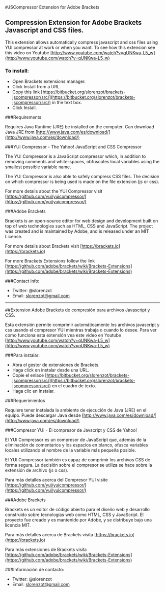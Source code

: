 #JSCompressor Extension for Adobe Brackets

## Compression Extension for Adobe Brackets Javascript and CSS files.

This extension allows automatically compress javascript and css files using YUI compressor at work or when you want. To see how this extension see this video on Youtube [http://www.youtube.com/watch?v=qUNKwa-L5_w](http://www.youtube.com/watch?v=qUNKwa-L5_w)

### To install:

* Open Brackets extensions manager.
* Click Install from a URL.
* Copy this link [https://bitbucket.org/slorenzot/brackets-jscompressor/src/](https://bitbucket.org/slorenzot/brackets-jscompressor/src/) in the text box.
* Click Install.


###Requirements

Requires Java Runtime (JRE) be installed on the computer. Can download Java JRE from [http://www.java.com/es/download/](http://www.java.com/es/download/)


###YUI Compressor - The Yahoo! JavaScript and CSS Compressor

The YUI Compressor is a JavaScript compressor which, in addition to removing comments and white-spaces, obfuscates local variables using the smallest possible variable name.

The YUI Compressor is also able to safely compress CSS files. The decision on which compressor is being used is made on the file extension (js or css).


For more details about the YUI Compressor visit [https://github.com/yui/yuicompressor/](https://github.com/yui/yuicompressor/)


###Adobe Brackets

Brackets is an open-source editor for web design and development built on top of web technologies such as HTML, CSS and JavaScript. The project was created and is maintained by Adobe, and is released under an MIT License.


For more details about Brackets visit [https://brackets.io](https://brackets.io)

For more Brackets Extensions follow the link [https://github.com/adobe/brackets/wiki/Brackets-Extensions](https://github.com/adobe/brackets/wiki/Brackets-Extensions)

###Contact info:
* Twitter: @slorenzot
* Email: slorenzot@gmail.com

------------------------------------------------


##Extension Adobe Brackets de compresión para archivos Javascript y CSS.

Esta extensión permite comprimir automáticamente los archivos javascript y css usando el compresor YUI mientras trabaja o cuando lo desee. Para ver como funciona esta extensión vea este video en Youtube [http://www.youtube.com/watch?v=qUNKwa-L5_w](http://www.youtube.com/watch?v=qUNKwa-L5_w)

###Para instalar:

* Abra el gestor de extensiones de Brackets.
* Haga click en instalar desde una URL.
* Copie el enlace [https://bitbucket.org/slorenzot/brackets-jscompressor/src/](https://bitbucket.org/slorenzot/brackets-jscompressor/src/) en el cuadro de texto.
* Haga clic en Instalar.

###Requerimientos

Requiere tener instalada la ambiente de ejecución de Java (JRE) en el equipo. Puede descargar Java desde [http://www.java.com/es/download/](http://www.java.com/es/download/)

###Compresor YUI - El compresor de Javscript y CSS de Yahoo!

El YUI Compressor es un compresor de JavaScript que, además de la eliminación de comentarios y los espacios en blanco, ofusca variables locales utilizando el nombre de la variable más pequeña posible.

El YUI Compressor también es capaz de comprimir los archivos CSS de forma segura. La decisión sobre el compresor se utiliza se hace sobre la extensión de archivo (js o css).

Para más detalles acerca del Compresor YUI visite [https://github.com/yui/yuicompressor/](https://github.com/yui/yuicompressor/)

###Adobe Brackets

Brackets es un editor de código abierto para el diseño web y desarrollo construido sobre tecnologías web como HTML, CSS y JavaScript. El proyecto fue creado y es mantenido por Adobe, y se distribuye bajo una licencia MIT.


Para más detalles acerca de Brackets visita [https://brackets.io](https://brackets.io)

Para más extensiones de Brackets visita [https://github.com/adobe/brackets/wiki/Brackets-Extensions](https://github.com/adobe/brackets/wiki/Brackets-Extensions)

###Información de contacto:
* Twitter: @slorenzot
* Email: slorenzot@gmail.com